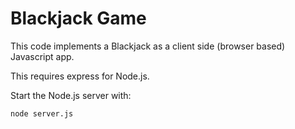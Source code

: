 # Blackjack Game
This code implements a Blackjack as a client side (browser based)
Javascript app. 

This requires express for Node.js.

Start the Node.js server with:

`node server.js`


